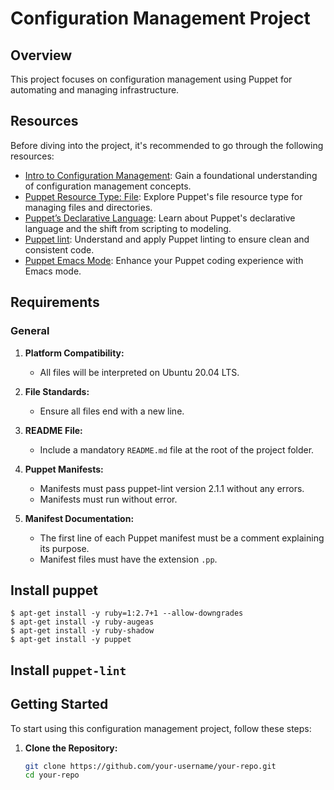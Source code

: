 # Configuration Management Project

## Overview

This project focuses on configuration management using Puppet for automating and managing infrastructure.

## Resources

Before diving into the project, it's recommended to go through the following resources:

- [Intro to Configuration Management](link-to-intro): Gain a foundational understanding of configuration management concepts.
- [Puppet Resource Type: File](link-to-resource-types): Explore Puppet's file resource type for managing files and directories.
- [Puppet’s Declarative Language](link-to-declarative-language): Learn about Puppet's declarative language and the shift from scripting to modeling.
- [Puppet lint](link-to-puppet-lint): Understand and apply Puppet linting to ensure clean and consistent code.
- [Puppet Emacs Mode](link-to-emacs-mode): Enhance your Puppet coding experience with Emacs mode.

## Requirements

### General

1. **Platform Compatibility:**
   - All files will be interpreted on Ubuntu 20.04 LTS.

2. **File Standards:**
   - Ensure all files end with a new line.

3. **README File:**
   - Include a mandatory `README.md` file at the root of the project folder.

4. **Puppet Manifests:**
   - Manifests must pass puppet-lint version 2.1.1 without any errors.
   - Manifests must run without error.

5. **Manifest Documentation:**
   - The first line of each Puppet manifest must be a comment explaining its purpose.
   - Manifest files must have the extension `.pp`.

## Install puppet
```
$ apt-get install -y ruby=1:2.7+1 --allow-downgrades
$ apt-get install -y ruby-augeas
$ apt-get install -y ruby-shadow
$ apt-get install -y puppet
```

## Install ```puppet-lint```

## Getting Started

To start using this configuration management project, follow these steps:

1. **Clone the Repository:**
   ```bash
   git clone https://github.com/your-username/your-repo.git
   cd your-repo
